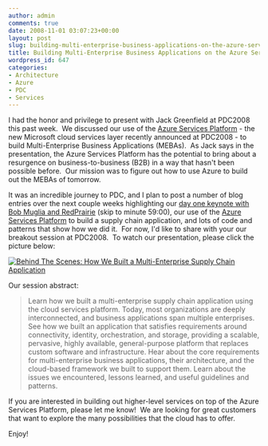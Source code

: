 ```yaml
---
author: admin
comments: true
date: 2008-11-01 03:07:23+00:00
layout: post
slug: building-multi-enterprise-business-applications-on-the-azure-services-platform
title: Building Multi-Enterprise Business Applications on the Azure Services Platform
wordpress_id: 647
categories:
- Architecture
- Azure
- PDC
- Services
---
```


I had the honor and privilege to present with Jack Greenfield at PDC2008 this past week.  We discussed our use of the [Azure Services Platform](http://www.microsoft.com/azure/default.mspx) - the new Microsoft cloud services layer recently announced at PDC2008 - to build Multi-Enterprise Business Applications (MEBAs).  As Jack says in the presentation, the Azure Services Platform has the potential to bring about a resurgence on business-to-business (B2B) in a way that hasn't been possible before.  Our mission was to figure out how to use Azure to build out the MEBAs of tomorrow.

It was an incredible journey to PDC, and I plan to post a number of blog entries over the next couple weeks highlighting our [day one keynote with Bob Muglia and RedPrairie](http://channel9.msdn.com/pdc2008/KYN01/) (skip to minute 59:00), our use of the [Azure Services Platform](http://www.microsoft.com/azure/default.mspx) to build a supply chain application, and lots of code and patterns that show how we did it.  For now, I'd like to share with your our breakout session at PDC2008.  To watch our presentation, please click the picture below:

[![Behind The Scenes: How We Built a Multi-Enterprise Supply Chain Application](http://images.wadewegner.com/wordpress/content/binary/WindowsLiveWriter/BuildingMultiEnterpriseBusinessApplicati_1340D/image_3.png)](http://channel9.msdn.com/pdc2008/BB59/)

Our session abstract:


> Learn how we built a multi-enterprise supply chain application using the cloud services platform. Today, most organizations are deeply interconnected, and business applications span multiple enterprises. See how we built an application that satisfies requirements around connectivity, identity, orchestration, and storage, providing a scalable, pervasive, highly available, general-purpose platform that replaces custom software and infrastructure. Hear about the core requirements for multi-enterprise business applications, their architecture, and the cloud-based framework we built to support them. Learn about the issues we encountered, lessons learned, and useful guidelines and patterns.


If you are interested in building out higher-level services on top of the Azure Services Platform, please let me know!  We are looking for great customers that want to explore the many possibilities that the cloud has to offer.

Enjoy!
